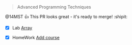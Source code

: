 > Advanced Programming Techniques

@14MST :+1: This PR looks great - it's ready to merge! :shipit:





- [x] Lab
   [Array](https://abderrhmanabdellatif.github.io/advanced-programing-Homeworks/Lab/Array%20Demo%20.html)       

- [X] HomeWork
   [Add course](https://abderrhmanabdellatif.github.io/advanced-programing-Homeworks/Homeworks/Add%20course.html)

